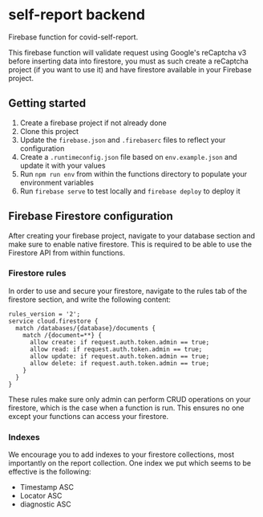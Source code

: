 # self-report backend

Firebase function for covid-self-report.

This firebase function will validate request using Google's reCaptcha v3 before inserting data into firestore, you must as such create a reCaptcha project (if you want to use it) and have firestore available in your Firebase project.

## Getting started
1. Create a firebase project if not already done
2. Clone this project
3. Update the `firebase.json` and `.firebaserc` files to reflect your configuration
4. Create a `.runtimeconfig.json` file based on `env.example.json` and update it with your values
5. Run `npm run env` from within the functions directory to populate your environment variables
6. Run `firebase serve` to test locally and `firebase deploy` to deploy it

## Firebase Firestore configuration
After creating your firebase project, navigate to your database section and make sure to enable native firestore. This is required to be able to use the Firestore API from within functions.

### Firestore rules
In order to use and secure your firestore, navigate to the rules tab of the firestore section, and write the following content:
```
rules_version = '2';
service cloud.firestore {
  match /databases/{database}/documents {
    match /{document=**} {
      allow create: if request.auth.token.admin == true;
      allow read: if request.auth.token.admin == true;
      allow update: if request.auth.token.admin == true;
      allow delete: if request.auth.token.admin == true;
    }
  }
}
```
These rules make sure only admin can perform CRUD operations on your firestore, which is the case when a function is run. This ensures no one except your functions can access your firestore.

### Indexes
We encourage you to add indexes to your firestore collections, most importantly on the report collection. One index we put which seems to be effective is the following:
- Timestamp ASC
- Locator ASC
- diagnostic ASC
